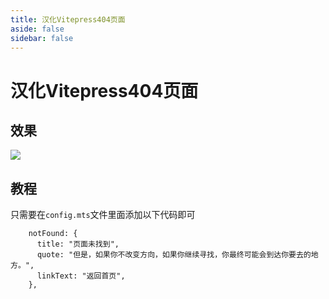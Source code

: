 ```yaml
---
title: 汉化Vitepress404页面
aside: false
sidebar: false
---
```


# 汉化Vitepress404页面

## 效果
![](/img/essay/40401.png)

## 教程

只需要在`config.mts`文件里面添加以下代码即可

```MTS:line-numbers {1}
    notFound: {
      title: "页面未找到",
      quote: "但是，如果你不改变方向，如果你继续寻找，你最终可能会到达你要去的地方。",
      linkText: "返回首页",
    },

```